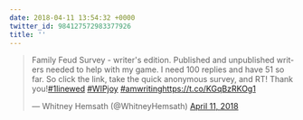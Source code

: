 ```yaml
---
date: 2018-04-11 13:54:32 +0000
twitter_id: 984127572983377926
title: ''
---
```


<blockquote class="twitter-tweet"><p lang="en" dir="ltr">Family Feud Survey - writer&#39;s edition.  Published and unpublished writers needed to help with my game. I need 100 replies and have 51 so far. So click the link, take the quick anonymous survey, and RT! Thank you!<a href="https://twitter.com/hashtag/1linewed?src=hash&amp;ref_src=twsrc%5Etfw">#1linewed</a> <a href="https://twitter.com/hashtag/WIPjoy?src=hash&amp;ref_src=twsrc%5Etfw">#WIPjoy</a> <a href="https://twitter.com/hashtag/amwriting?src=hash&amp;ref_src=twsrc%5Etfw">#amwriting</a><a href="https://t.co/KGqBzRKOg1">https://t.co/KGqBzRKOg1</a></p>&mdash; Whitney Hemsath (@WhitneyHemsath) <a href="https://twitter.com/WhitneyHemsath/status/984062631202844673?ref_src=twsrc%5Etfw">April 11, 2018</a></blockquote>
<script async src="https://platform.twitter.com/widgets.js" charset="utf-8"></script>
